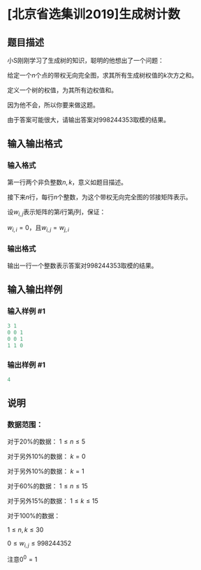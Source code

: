 # [北京省选集训2019]生成树计数

## 题目描述

小S刚刚学习了生成树的知识，聪明的他想出了一个问题：

给定一个$n$个点的带权无向完全图，求其所有生成树权值的$k$次方之和。

定义一个树的权值，为其所有边权值和。

因为他不会，所以你要来做这题。

由于答案可能很大，请输出答案对$998244353$取模的结果。

## 输入输出格式

### 输入格式

第一行两个非负整数$n,k$，意义如题目描述。

接下来$n$行，每行$n$个整数，为这个带权无向完全图的邻接矩阵表示。

设$w_{i,j}$表示矩阵的第$i$行第$j$列，保证：

$w_{i,i}=0$，且$w_{i,j}=w_{j,i}$

### 输出格式

输出一行一个整数表示答案对$998244353$取模的结果。

## 输入输出样例

### 输入样例 #1

```cpp
3 1
0 0 1
0 0 1
1 1 0
```


### 输出样例 #1

```cpp
4
```


## 说明

### 数据范围：

对于$20\%$的数据： $1\le n\le 5$

对于另外$10\%$的数据： $k = 0$

对于另外$10\%$的数据： $k = 1$

对于$60\%$的数据： $1\le n \le 15$

对于另外$15\%$的数据： $1\le k \le 15$

对于$100\%$的数据：

$1\le n,k \le 30$

$0\le w_{i,j} \le 998244352$

注意$0^0 = 1$

